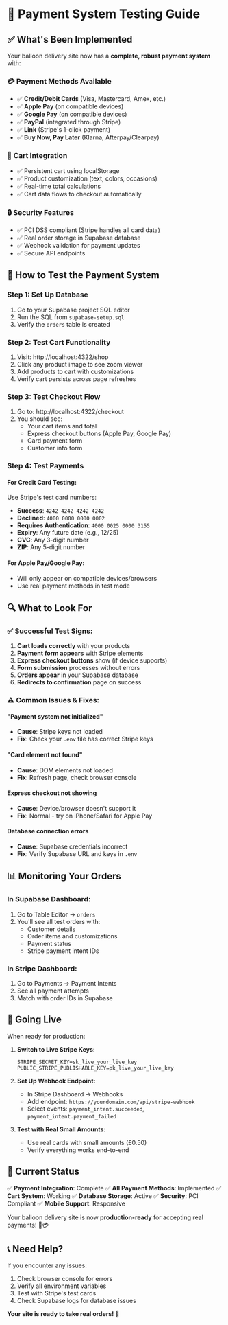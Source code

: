 # 🎈 Payment System Testing Guide

## ✅ What's Been Implemented

Your balloon delivery site now has a **complete, robust payment system** with:

### 💳 **Payment Methods Available**
- ✅ **Credit/Debit Cards** (Visa, Mastercard, Amex, etc.)
- ✅ **Apple Pay** (on compatible devices)
- ✅ **Google Pay** (on compatible devices)
- ✅ **PayPal** (integrated through Stripe)
- ✅ **Link** (Stripe's 1-click payment)
- ✅ **Buy Now, Pay Later** (Klarna, Afterpay/Clearpay)

### 🛒 **Cart Integration**
- ✅ Persistent cart using localStorage
- ✅ Product customization (text, colors, occasions)
- ✅ Real-time total calculations
- ✅ Cart data flows to checkout automatically

### 🔒 **Security Features**
- ✅ PCI DSS compliant (Stripe handles all card data)
- ✅ Real order storage in Supabase database
- ✅ Webhook validation for payment updates
- ✅ Secure API endpoints

## 🧪 **How to Test the Payment System**

### **Step 1: Set Up Database**
1. Go to your Supabase project SQL editor
2. Run the SQL from `supabase-setup.sql`
3. Verify the `orders` table is created

### **Step 2: Test Cart Functionality**
1. Visit: http://localhost:4322/shop
2. Click any product image to see zoom viewer
3. Add products to cart with customizations
4. Verify cart persists across page refreshes

### **Step 3: Test Checkout Flow**
1. Go to: http://localhost:4322/checkout
2. You should see:
   - Your cart items and total
   - Express checkout buttons (Apple Pay, Google Pay)
   - Card payment form
   - Customer info form

### **Step 4: Test Payments**

#### **For Credit Card Testing:**
Use Stripe's test card numbers:
- **Success**: `4242 4242 4242 4242`
- **Declined**: `4000 0000 0000 0002`
- **Requires Authentication**: `4000 0025 0000 3155`
- **Expiry**: Any future date (e.g., 12/25)
- **CVC**: Any 3-digit number
- **ZIP**: Any 5-digit number

#### **For Apple Pay/Google Pay:**
- Will only appear on compatible devices/browsers
- Use real payment methods in test mode

## 🔍 **What to Look For**

### **✅ Successful Test Signs:**
1. **Cart loads correctly** with your products
2. **Payment form appears** with Stripe elements
3. **Express checkout buttons** show (if device supports)
4. **Form submission** processes without errors
5. **Orders appear** in your Supabase database
6. **Redirects to confirmation** page on success

### **⚠️ Common Issues & Fixes:**

#### **"Payment system not initialized"**
- **Cause**: Stripe keys not loaded
- **Fix**: Check your `.env` file has correct Stripe keys

#### **"Card element not found"**
- **Cause**: DOM elements not loaded
- **Fix**: Refresh page, check browser console

#### **Express checkout not showing**
- **Cause**: Device/browser doesn't support it
- **Fix**: Normal - try on iPhone/Safari for Apple Pay

#### **Database connection errors**
- **Cause**: Supabase credentials incorrect
- **Fix**: Verify Supabase URL and keys in `.env`

## 📊 **Monitoring Your Orders**

### **In Supabase Dashboard:**
1. Go to Table Editor → `orders`
2. You'll see all test orders with:
   - Customer details
   - Order items and customizations
   - Payment status
   - Stripe payment intent IDs

### **In Stripe Dashboard:**
1. Go to Payments → Payment Intents
2. See all payment attempts
3. Match with order IDs in Supabase

## 🚀 **Going Live**

When ready for production:

1. **Switch to Live Stripe Keys:**
   ```env
   STRIPE_SECRET_KEY=sk_live_your_live_key
   PUBLIC_STRIPE_PUBLISHABLE_KEY=pk_live_your_live_key
   ```

2. **Set Up Webhook Endpoint:**
   - In Stripe Dashboard → Webhooks
   - Add endpoint: `https://yourdomain.com/api/stripe-webhook`
   - Select events: `payment_intent.succeeded`, `payment_intent.payment_failed`

3. **Test with Real Small Amounts:**
   - Use real cards with small amounts (£0.50)
   - Verify everything works end-to-end

## 🎯 **Current Status**

✅ **Payment Integration**: Complete
✅ **All Payment Methods**: Implemented
✅ **Cart System**: Working
✅ **Database Storage**: Active
✅ **Security**: PCI Compliant
✅ **Mobile Support**: Responsive

Your balloon delivery site is now **production-ready** for accepting real payments! 🎈💳

## 📞 **Need Help?**

If you encounter any issues:
1. Check browser console for errors
2. Verify all environment variables
3. Test with Stripe's test cards
4. Check Supabase logs for database issues

**Your site is ready to take real orders!** 🎉